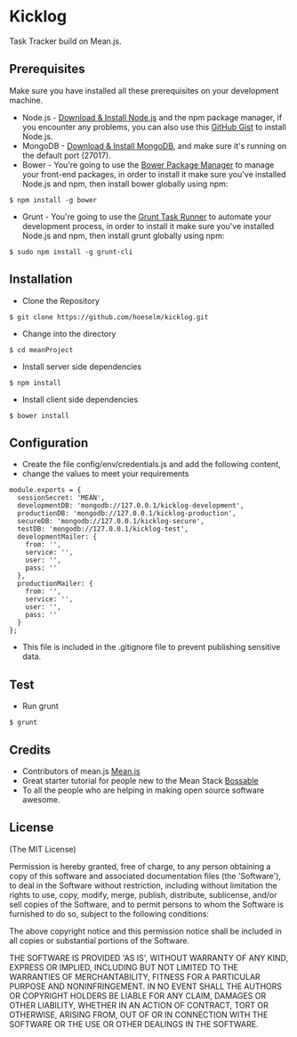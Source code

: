 # Kicklog
Task Tracker build on Mean.js.

## Prerequisites
Make sure you have installed all these prerequisites on your development machine.
* Node.js - [Download & Install Node.js](http://www.nodejs.org/download/) and the npm package manager, if you encounter any problems, you can also use this [GitHub Gist](https://gist.github.com/isaacs/579814) to install Node.js.
* MongoDB - [Download & Install MongoDB](http://www.mongodb.org/downloads), and make sure it's running on the default port (27017).
* Bower - You're going to use the [Bower Package Manager](http://bower.io/) to manage your front-end packages, in order to install it make sure you've installed Node.js and npm, then install bower globally using npm:

```
$ npm install -g bower
```

* Grunt - You're going to use the [Grunt Task Runner](http://gruntjs.com/) to automate your development process, in order to install it make sure you've installed Node.js and npm, then install grunt globally using npm:

```
$ sudo npm install -g grunt-cli
```

## Installation
* Clone the Repository
```
$ git clone https://github.com/hoeselm/kicklog.git
```
* Change into the directory
```
$ cd meanProject
```
* Install server side dependencies
```
$ npm install
```
* Install client side dependencies
```
$ bower install 
```

## Configuration
* Create the file config/env/credentials.js and add the following content,
* change the values to meet your requirements

```
module.exports = {
  sessionSecret: 'MEAN',
  developmentDB: 'mongodb://127.0.0.1/kicklog-development',
  productionDB: 'mongodb://127.0.0.1/kicklog-production',
  secureDB: 'mongodb://127.0.0.1/kicklog-secure',
  testDB: 'mongodb://127.0.0.1/kicklog-test',
  developmentMailer: {
    from: '',
    service: '',
    user: '',
    pass: ''
  },
  productionMailer: {
    from: '',
    service: '',
    user: '',
    pass: ''
  }
};
```
* This file is included in the .gitignore file to prevent publishing sensitive data.

## Test
* Run grunt
```
$ grunt
```

## Credits
* Contributors of mean.js [Mean.js](https://github.com/meanjs/mean)
* Great starter tutorial for people new to the Mean Stack [Bossable](http://www.bossable.com/)
* To all the people who are helping in making open source software awesome.

## License
(The MIT License)

Permission is hereby granted, free of charge, to any person obtaining
a copy of this software and associated documentation files (the
'Software'), to deal in the Software without restriction, including
without limitation the rights to use, copy, modify, merge, publish,
distribute, sublicense, and/or sell copies of the Software, and to
permit persons to whom the Software is furnished to do so, subject to
the following conditions:

The above copyright notice and this permission notice shall be
included in all copies or substantial portions of the Software.

THE SOFTWARE IS PROVIDED 'AS IS', WITHOUT WARRANTY OF ANY KIND,
EXPRESS OR IMPLIED, INCLUDING BUT NOT LIMITED TO THE WARRANTIES OF
MERCHANTABILITY, FITNESS FOR A PARTICULAR PURPOSE AND NONINFRINGEMENT.
IN NO EVENT SHALL THE AUTHORS OR COPYRIGHT HOLDERS BE LIABLE FOR ANY
CLAIM, DAMAGES OR OTHER LIABILITY, WHETHER IN AN ACTION OF CONTRACT,
TORT OR OTHERWISE, ARISING FROM, OUT OF OR IN CONNECTION WITH THE
SOFTWARE OR THE USE OR OTHER DEALINGS IN THE SOFTWARE.
